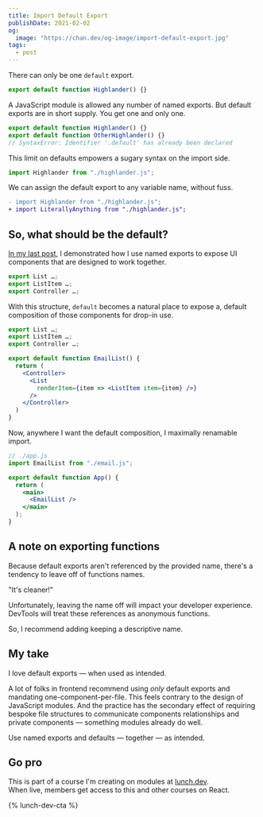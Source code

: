 ```yaml
---
title: Import Default Export
publishDate: 2021-02-02
og:
  image: "https://chan.dev/og-image/import-default-export.jpg"
tags:
  - post
---
```


There can only be one `default` export.

```js
export default function Highlander() {}
```

A JavaScript module is allowed any number of named exports. But default exports are in short supply. You get one and only one.

```js
export default function Highlander() {}
export default function OtherHighlander() {}
// SyntaxError: Identifier '.default' has already been declared
```

This limit on defaults empowers a sugary syntax on the import side.

```js
import Highlander from "./highlander.js";
```

We can assign the default export to any variable name, without fuss.

```diff
- import Highlander from "./highlander.js";
+ import LiterallyAnything from "./highlander.js";
```

## So, what should be the default?

[In my last post](../import-all-named-exports-into-one-variable), I demonstrated how I use named exports to expose UI components that are designed to work together.

```js
export List …;
export ListItem …;
export Controller …;
```

With this structure, `default` becomes a natural place to expose a, default composition of those components for drop-in use.

```jsx
export List …;
export ListItem …;
export Controller …;

export default function EmailList() {
  return (
    <Controller>
      <List
        renderItem={item => <ListItem item={item} />}
      />
    </Controller>
  )
}
```

Now, anywhere I want the default composition, I maximally renamable import.

```jsx
// ./app.js
import EmailList from "./email.js";

export default function App() {
  return (
    <main>
      <EmailList />
    </main>
  );
}
```

## A note on exporting functions

Because default exports aren't referenced by the provided name, there's a tendency to leave off of functions names.

"It's cleaner!"

Unfortunately, leaving the name off will impact your developer experience. DevTools will treat these references as anonymous functions.

So, I recommend adding keeping a descriptive name.

## My take

I love default exports — when used as intended.

A lot of folks in frontend recommend using _only_ default exports and mandating one-component-per-file. This feels contrary to the design of JavaScript modules. And the practice has the secondary effect of requiring bespoke file structures to communicate components relationships and private components — something modules already do well.

Use named exports and defaults — together — as intended.

## Go pro

This is part of a course I'm creating on modules at [lunch.dev](https://www.lunch.dev).  
When live, members get access to this and other courses on React.

{% lunch-dev-cta %}

